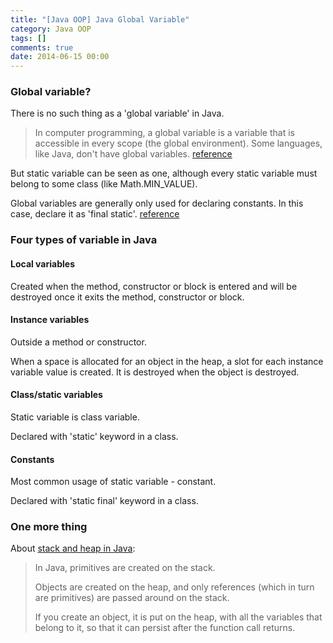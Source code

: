 ```yaml
---
title: "[Java OOP] Java Global Variable"
category: Java OOP
tags: []
comments: true
date: 2014-06-15 00:00
---
```



### Global variable?

There is no such thing as a 'global variable' in Java.

> In computer programming, a global variable is a variable that is accessible in every scope (the global environment). Some languages, like Java, don't have global variables. [reference](https://sg.answers.yahoo.com/question/index?qid=20110811104130AA5JrbR)

But static variable can be seen as one, although every static variable must belong to some class (like Math.MIN_VALUE).

Global variables are generally only used for declaring constants. In this case, declare it as 'final static'. [reference](http://stackoverflow.com/questions/4646577/global-variables-in-java)

### Four types of variable in Java

#### Local variables

Created when the method, constructor or block is entered and will be destroyed once it exits the method, constructor or block.

#### Instance variables

Outside a method or constructor.

When a space is allocated for an object in the heap, a slot for each instance variable value is created. It is destroyed when the object is destroyed.

#### Class/static variables

Static variable is class variable.

Declared with 'static' keyword in a class.

#### Constants

Most common usage of static variable - constant.

Declared with 'static final' keyword in a class.

### One more thing

About [stack and heap in Java](http://programmers.stackexchange.com/a/65289):

> In Java, primitives are created on the stack.
>
> Objects are created on the heap, and only references (which in turn are primitives) are passed around on the stack.
>
> If you create an object, it is put on the heap, with all the variables that belong to it, so that it can persist after the function call returns.
